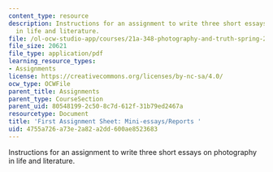 ```yaml
---
content_type: resource
description: Instructions for an assignment to write three short essays on photography
  in life and literature.
file: /ol-ocw-studio-app/courses/21a-348-photography-and-truth-spring-2008/4755a726a73e2a82a2dd600ae8523683_mini.pdf
file_size: 20621
file_type: application/pdf
learning_resource_types:
- Assignments
license: https://creativecommons.org/licenses/by-nc-sa/4.0/
ocw_type: OCWFile
parent_title: Assignments
parent_type: CourseSection
parent_uid: 80548199-2c50-8c7d-612f-31b79ed2467a
resourcetype: Document
title: 'First Assignment Sheet: Mini-essays/Reports '
uid: 4755a726-a73e-2a82-a2dd-600ae8523683
---
```

Instructions for an assignment to write three short essays on photography in life and literature.